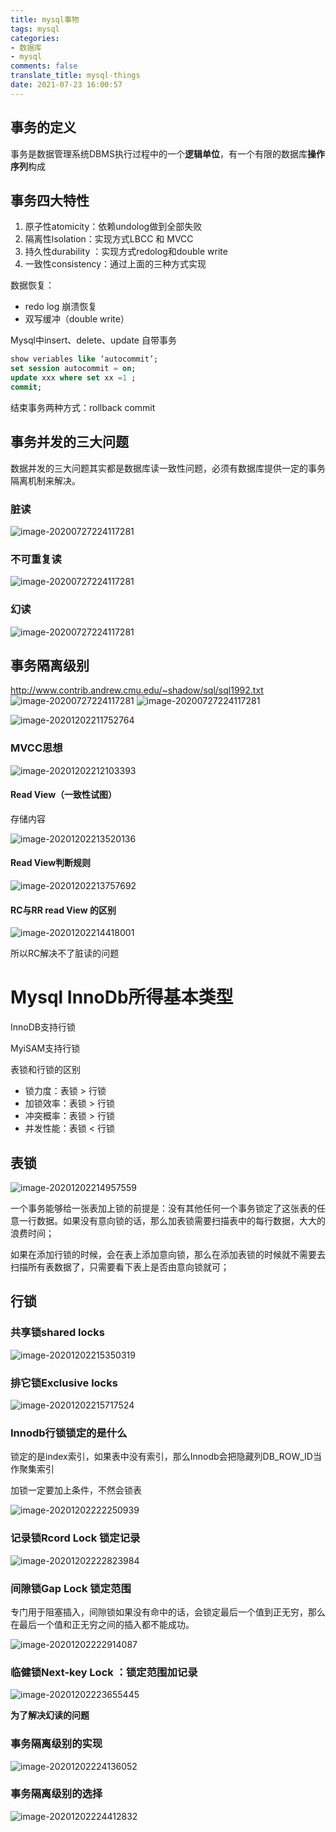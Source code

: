```yaml
---
title: mysql事物
tags: mysql
categories:
- 数据库
- mysql
comments: false
translate_title: mysql-things
date: 2021-07-23 16:00:57
---
```

## 事务的定义

事务是数据管理系统DBMS执行过程中的一个**逻辑单位**，有一个有限的数据库**操作序列**构成

## 事务四大特性

1.  原子性atomicity：依赖undolog做到全部失败
2.  隔离性lsolation：实现方式LBCC 和 MVCC
3.  持久性durability ：实现方式redolog和double write
4.  一致性consistency：通过上面的三种方式实现

数据恢复：

-   redo log 崩溃恢复
-   双写缓冲（double write）



Mysql中insert、delete、update 自带事务

```sql
show veriables like ‘autocommit’;
set session autocommit = on;
update xxx where set xx =1 ;
commit;
```

结束事务两种方式：rollback     commit

## 事务并发的三大问题

数据并发的三大问题其实都是数据库读一致性问题，必须有数据库提供一定的事务隔离机制来解决。

### 脏读
![image-20200727224117281](./mysql/image-20201202210510525.png)

### 不可重复读
![image-20200727224117281](./mysql/image-20201202210235089.png)



### 幻读
![image-20200727224117281](./mysql/image-20201202210357906.png)


## 事务隔离级别

http://www.contrib.andrew.cmu.edu/~shadow/sql/sql1992.txt
![image-20200727224117281](./mysql/image-20201202210817094.png)
![image-20200727224117281](./mysql/image-20201202211406282.png)

![image-20201202211752764](./mysql/image-20201202211752764.png)

### MVCC思想

![image-20201202212103393](./mysql/image-20201202212103393.png)

#### Read View（一致性试图）

存储内容

![image-20201202213520136](./mysql/image-20201202213520136.png)



#### Read View判断规则

![image-20201202213757692](./mysql/image-20201202213757692.png)

#### RC与RR read View 的区别

![image-20201202214418001](./mysql/image-20201202214418001.png)

所以RC解决不了脏读的问题

# Mysql InnoDb所得基本类型

InnoDB支持行锁

MyiSAM支持行锁

表锁和行锁的区别

-   锁力度：表锁 > 行锁
-   加锁效率：表锁 > 行锁
-   冲突概率：表锁 > 行锁
-   并发性能：表锁 < 行锁

## 表锁

![image-20201202214957559](./mysql/image-20201202214957559.png)

一个事务能够给一张表加上锁的前提是：没有其他任何一个事务锁定了这张表的任意一行数据。如果没有意向锁的话，那么加表锁需要扫描表中的每行数据，大大的浪费时间；

如果在添加行锁的时候，会在表上添加意向锁，那么在添加表锁的时候就不需要去扫描所有表数据了，只需要看下表上是否由意向锁就可；

## 行锁

### 共享锁shared locks

![image-20201202215350319](./mysql/image-20201202215350319.png)



### 排它锁Exclusive locks

![image-20201202215717524](./mysql/image-20201202215717524.png)





### Innodb行锁锁定的是什么

锁定的是index索引，如果表中没有索引，那么Innodb会把隐藏列DB_ROW_ID当作聚集索引

加锁一定要加上条件，不然会锁表

![image-20201202222250939](./mysql/image-20201202222250939.png)

### 记录锁Rcord Lock 锁定记录

![image-20201202222823984](./mysql/image-20201202222823984.png)

### 间隙锁Gap Lock 锁定范围

专门用于阻塞插入，间隙锁如果没有命中的话，会锁定最后一个值到正无穷，那么在最后一个值和正无穷之间的插入都不能成功。

![image-20201202222914087](./mysql/image-20201202222914087.png)

### 临健锁Next-key Lock ：锁定范围加记录

![image-20201202223655445](./mysql/image-20201202223655445.png)

**为了解决幻读的问题**

### 事务隔离级别的实现

![image-20201202224136052](./mysql/image-20201202224136052.png)

### 事务隔离级别的选择

![image-20201202224412832](./mysql/image-20201202224412832.png)


